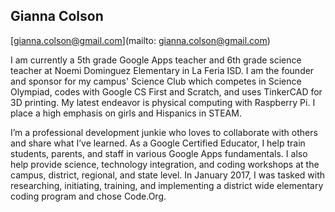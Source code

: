 ## Gianna Colson

[gianna.colson@gmail.com](mailto: gianna.colson@gmail.com)

I am currently a 5th grade Google Apps teacher and 6th grade science teacher at Noemi Dominguez Elementary in La Feria ISD.  I am the founder and sponsor for my campus' Science Club which competes in Science Olympiad, codes with Google CS First and Scratch, and uses TinkerCAD for 3D printing.  My latest endeavor is physical computing with Raspberry Pi.  I place a high emphasis on girls and Hispanics in STEAM.  

I’m a professional development junkie who loves to collaborate with others and share what I’ve learned. As a Google Certified Educator, I help train students, parents, and staff in various Google Apps fundamentals.  I also help provide science, technology integration, and coding workshops at the campus, district, regional, and state level.  In January 2017, I was tasked with researching, initiating, training, and implementing a district wide elementary coding program and chose Code.Org.
